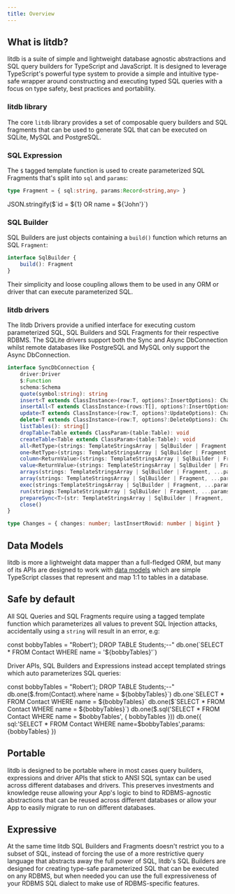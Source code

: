 ```yaml
---
title: Overview
---
```


## What is litdb?

litdb is a suite of simple and lightweight database agnostic abstractions and SQL query builders for TypeScript and JavaScript. 
It is designed to leverage TypeScript's powerful type system to provide a simple and intuitive type-safe wrapper around
constructing and executing typed SQL queries with a focus on type safety, best practices and portability.

### litdb library

The core `litdb` library provides a set of composable query builders and SQL fragments that can be used to generate
SQL that can be executed on SQLite, MySQL and PostgreSQL.

### SQL Expression

The `$` tagged template function is used to create parameterized SQL Fragments that's split into `sql` and `params`:

```ts
type Fragment = { sql:string, params:Record<string,any> }
```

<live-preview>
JSON.stringify($`id = ${1} OR name = ${'John'}`)
</live-preview>

### SQL Builder

SQL Builders are just objects containing a `build()` function which returns an SQL `Fragment`:

```ts
interface SqlBuilder {
    build(): Fragment
}
```

Their simplicity and loose coupling allows them to be used in any ORM or driver that can execute parameterized SQL.

### litdb drivers

The litdb Drivers provide a unified interface for executing custom parameterized SQL, SQL Builders and SQL Fragments 
for their respective RDBMS. The SQLite drivers support both the Sync and Async DbConnection whilst
remote databases like PostgreSQL and MySQL only support the Async DbConnection.

```ts
interface SyncDbConnection {
    driver:Driver
    $:Function
    schema:Schema
    quote(symbol:string): string
    insert<T extends ClassInstance>(row:T, options?:InsertOptions): Changes
    insertAll<T extends ClassInstance>(rows:T[], options?:InsertOptions): Changes
    update<T extends ClassInstance>(row:T, options?:UpdateOptions): Changes
    delete<T extends ClassInstance>(row:T, options?:DeleteOptions): Changes
    listTables(): string[]
    dropTable<Table extends ClassParam>(table:Table): void
    createTable<Table extends ClassParam>(table:Table): void
    all<RetType>(strings: TemplateStringsArray | SqlBuilder | Fragment | IntoFragment<RetType>, ...params: any[]): RetType[]
    one<RetType>(strings: TemplateStringsArray | SqlBuilder | Fragment | IntoFragment<RetType>, ...params: any[]): RetType
    column<ReturnValue>(strings: TemplateStringsArray | SqlBuilder | Fragment, ...params: any[]): RetType[]
    value<ReturnValue>(strings: TemplateStringsArray | SqlBuilder | Fragment, ...params: any[]): ReturnValue
    arrays(strings: TemplateStringsArray | SqlBuilder | Fragment, ...params: any[]): any[][]
    array(strings: TemplateStringsArray | SqlBuilder | Fragment, ...params: any[]): any[]
    exec(strings:TemplateStringsArray | SqlBuilder | Fragment, ...params:any[]): Changes
    run(strings:TemplateStringsArray | SqlBuilder | Fragment, ...params:any[]): void
    prepareSync<T>(str: TemplateStringsArray | SqlBuilder | Fragment, ...params: any[]): Statement    
    close()
}

type Changes = { changes: number; lastInsertRowid: number | bigint }
```

## Data Models

litdb is more a lightweight data mapper than a full-fledged ORM, but many of its APIs are designed to work with 
[data models](/models) which are simple TypeScript classes that represent and map 1:1 to tables in a database.

## Safe by default

All SQL Queries and SQL Fragments require using a tagged template function which parameterizes all values to prevent 
SQL Injection attacks, accidentally using a `string` will result in an error, e.g:

<live-preview>
const bobbyTables = "Robert'); DROP TABLE Students;--"
db.one(`SELECT * FROM Contact WHERE name = '${bobbyTables}'`)
</live-preview>

Driver APIs, SQL Builders and Expressions instead accept templated strings which auto parameterizes SQL queries:

<live-preview>
const bobbyTables = "Robert'); DROP TABLE Students;--"
db.one($.from(Contact).where`name = ${bobbyTables}`)
db.one`SELECT * FROM Contact WHERE name = ${bobbyTables}`
db.one($`SELECT * FROM Contact WHERE name = ${bobbyTables}`)
db.one($.sql('SELECT * FROM Contact WHERE name = $bobbyTables', { bobbyTables }))
db.one({ sql:'SELECT * FROM Contact WHERE name=$bobbyTables',params:{bobbyTables} })
</live-preview>

## Portable

litdb is designed to be portable where in most cases query builders, expressions and driver APIs that stick to ANSI SQL
syntax can be used across different databases and drivers. This preserves investments and knowledge reuse allowing
your App's logic to bind to RDBMS-agnostic abstractions that can be reused across different databases or allow your 
App to easily migrate to run on different databases.

## Expressive

At the same time litdb SQL Builders and Fragments doesn't restrict you to a subset of SQL, instead of forcing the use of
a more restrictive query language that abstracts away the full power of SQL, litdb's SQL Builders are designed for creating
type-safe parameterized SQL that can be executed on any RDBMS, but when needed you can use the full expressiveness of 
your RDBMS SQL dialect to make use of RDBMS-specific features.

